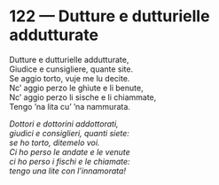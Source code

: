 # 122 — Dutture e dutturielle addutturate

Dutture e dutturielle addutturate,  
Giudice e cunsigliere, quante site.  
Se aggio torto, vuje me lu decite.  
Nc’ aggio perzo le ghiute e li benute,  
Nc’ aggio perzo li sische e li chiammate,  
Tengo ’na lita cu’ ’na nammurata.

_Dottori e dottorini addottorati,  
giudici e consiglieri, quanti siete:  
se ho torto, ditemelo voi.  
Ci ho perso le andate e le venute  
ci ho perso i fischi e le chiamate:  
tengo una lite con l’innamorata!_

